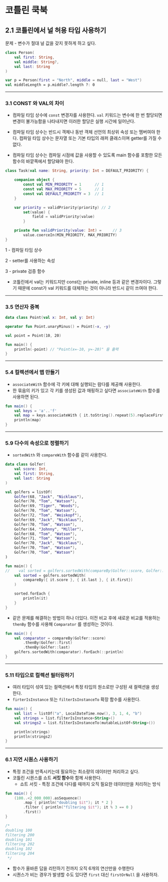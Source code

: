 # 코틀린 쿡북

## 2.1 코틀린에서 널 허용 타입 사용하기

문제 - 변수가 절대 널 값을 갖지 못하게 하고 싶다.

```kotlin
class Person(
	val first: String,
	val middle: String?,
	val last: String
)

var p = Person(first = "North", middle = null, last = "West")
val middleLength = p.middle?.length ?: 0
```

---

### 3.1 CONST 와 VAL의 차이

- 컴파일 타임 상수에 `const` 변경자를 사용한다. `val` 키워드는 변수에 한 번 할당되면 변경이 불가능함을 나타내지면 이러한 할당은 실행 시간에 일어난다.

- 컴파일 타임 상수는 반드시 객체나 동반 객체 선언의 최상위 속성 또는  멤버여야 한다. 컴파일 타임 상수는 문자열 또는 기본 타입의 래퍼 클래스이며 getter를 가질 수 없다.
- 컴파일 타임 상수는 컴파일 시점에 값을 사용할 수 있도록 main 함수를 포함한 모든 함수의 바깥쪽에서 할당돼야 한다.

```kotlin
class Task(val name: String, priority: Int = DEFAULT_PRIORITY) {

    companion object {
        const val MIN_PRIORITY = 1      // 1
        const val MAX_PRIORITY = 5      // 1
        const val DEFAULT_PRIORITY = 3  // 1
    }

    var priority = validPriority(priority) // 2
        set(value) {
            field = validPriority(value)
        }

    private fun validPriority(value: Int) =     // 3
        value.coerceIn(MIN_PRIORITY, MAX_PRIORITY)
}
```

1 - 컴파일 타임 상수

2 - setter를 사용하는 속성

3 - private 검증 함수

- 코틀린에서 val는 키워드지만 const는 private, inline 등과 같은 변경자이다. 그렇기 때문에 const가 val 키워드를 대체하는 것이 아니라 반드시 같이 쓰여야 한다.

---

### 3.5 연산자 중복

```kotlin
data class Point(val x: Int, val y: Int)

operator fun Point.unaryMinus() = Point(-x, -y)

val point = Point(10, 20)

fun main() {
    println(-point) // "Point(x=-10, y=-20)" 을 출력
}
```

---

### 5.4 컬렉션에서 맵 만들기

- `associateWith` 함수에 각 키에 대해 실행되는 람다를 제공해 사용한다.
- 한 묶음의 키가 있고 각 키를 생성된 값과 매핑하고 싶다면 `associateWith` 함수를 사용하면 된다.

```kotlin
fun main() {
    val keys = 'a'..'f'
    val map = keys.associateWith { it.toString().repeat(5).replaceFirstChar(Char::titlecase) }
    println(map)
}
```

---

### 5.9 다수의 속성으로 정렬하기

- `sortedWith` 와 `compareWith` 함수를 같이 사용한다.

```kotlin
data class Golfer(
    val score: Int,
    val first: String,
    val last: String
)

val golfers = listOf(
    Golfer(68, "Jack", "Nicklaus"),
    Golfer(70, "Tom", "Watson"),
    Golfer(69, "Tiger", "Woods"),
    Golfer(70, "Tom", "Watson"),
    Golfer(72, "Tom", "Weiskopf"),
    Golfer(69, "Jack", "Nicklaus"),
    Golfer(70, "Tom", "Watson"),
    Golfer(64, "Johnny", "Miller"),
    Golfer(68, "Tom", "Watson"),
    Golfer(71, "Tom", "Watson"),
    Golfer(70, "Jack", "Nicklaus"),
    Golfer(70, "Tom", "Watson"),
    Golfer(70, "Tom", "Watson")
)

fun main() {
//    val sorted = golfers.sortedWith(compareBy(Golfer::score, Golfer::last, Golfer::first))
    val sorted = golfers.sortedWith(
        compareBy({ it.score }, { it.last }, { it.first})
    )

    sorted.forEach {
        println(it)
    }
}
```

- 같은 문제를 해결하는 방법이 하나 더있다. 이전 비교 후에 새로운 비교를 적용하는 `thenBy` 함수를 사용해 `Comparator` 를 생성하는 것이다.

```kotlin
fun main() {
    val comparator = compareBy(Golfer::score)
        .thenBy(Golfer::first)
        .thenBy(Golfer::last)
    golfers.sortedWith(comparator).forEach(::println)
}
```

---

### 5.11 타입으로 컬렉션 필터링하기

- 여러 타입이 섞여 있는 컬렉션에서 특정 타입의 원소로만 구성된 새 컬렉션을 생성한다.
- `firterIsInstance` 또는 `filterIsInstanceTo` 확장 함수를 사용한다.

```kotlin
fun main() {
    val list = listOf("a", LocalDateTime.now(), 3, 1, 4, "b")
    val strings = list.filterIsInstance<String>()
    val strings2 = list.filterIsInstanceTo(mutableListOf<String>())

    println(strings)
    println(strings2)
}
```

---

### 6.1 지연 시퀀스 사용하기

- 특정 조건을 만족시키는데 필요하는 최소량의 데이터만 처리하고 싶다.
- 코틀린 시퀀스를 쇼트 **서킷 함수**와 함께 사용한다.
    - 쇼트 서킷 - 특정 조건에 다다를 때까지 오직 필요한 데이터만을 처리하는 방식

```kotlin
fun main() {
    (100..<2_000_000).asSequence()
        .map { println("doubling $it"); it * 2 }
        .filter { println("filtering $it"); it % 3 == 0 }
        .first()
}

/*
doubling 100
filtering 200
doubling 101
filtering 202
doubling 102
filtering 204
 */
```

- 함수가 올바른 답을 리턴하기 전까지 오직 6개의 연산만을 수행한다
- 시퀀스가 비는 경우가 발생할 수도 있다면 `first` 대신 `firstOrNull` 을 사용하자.